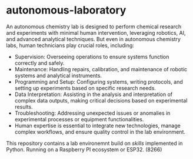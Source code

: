 # autonomous-laboratory
An autonomous chemistry lab is designed to perform chemical research and experiments with minimal human intervention, leveraging robotics, AI, and advanced analytical techniques. But even in autonomous chemistry labs, human technicians play crucial roles, including:

* Supervision: Overseeing operations to ensure systems function correctly and safely.
* Maintenance: Handling repairs, calibration, and maintenance of robotic systems and analytical instruments.
* Programming and Setup: Configuring systems, writing protocols, and setting up experiments based on specific research needs.
* Data Interpretation: Assisting in the analysis and interpretation of complex data outputs, making critical decisions based on experimental results.
* Troubleshooting: Addressing unexpected issues or anomalies in experimental processes or equipment functionalities.
* Human expertise is essential to integrate new technologies, manage complex workflows, and ensure quality control in the lab environment.

This repository contains a lab environemnt build on _skills_ implemented in Python. Running on a Raspberry PI ecosystem or ESP32. (8266)
